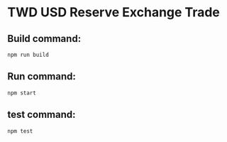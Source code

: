 # TWD USD Reserve Exchange Trade

## Build command:
	npm run build

## Run command:
	npm start

## test command:
	npm test
